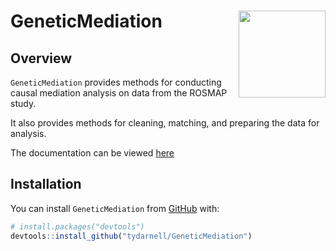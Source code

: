 # GeneticMediation <img src='docs/man/figures/imgfile.png' align="right" height="139" />

## Overview

`GeneticMediation` provides methods for conducting causal mediation analysis on data from the ROSMAP study.

It also provides methods for cleaning, matching, and preparing the data for analysis.

The documentation can be viewed [here](https://tydarnell.github.io/GeneticMediation_0.1.0.pdf)

## Installation

You can install `GeneticMediation` from [GitHub](https://github.com/)
with:

``` r
# install.packages("devtools")
devtools::install_github("tydarnell/GeneticMediation")
```


